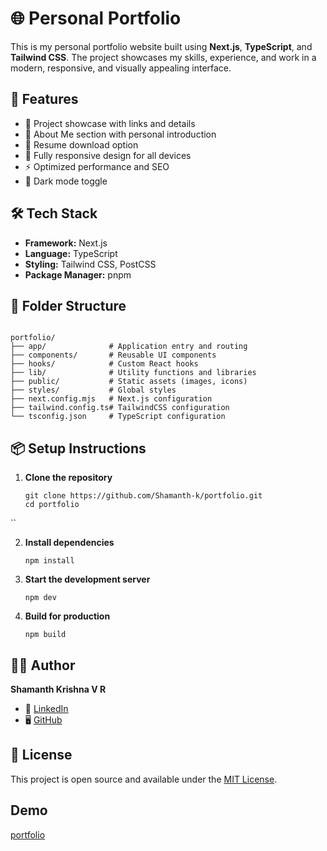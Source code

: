 
# 🌐 Personal Portfolio

This is my personal portfolio website built using **Next.js**, **TypeScript**, and **Tailwind CSS**. The project showcases my skills, experience, and work in a modern, responsive, and visually appealing interface.

## 🚀 Features

- 💼 Project showcase with links and details
- 👋 About Me section with personal introduction
- 📄 Resume download option
- 📱 Fully responsive design for all devices
- ⚡ Optimized performance and SEO
- 🌙 Dark mode toggle

## 🛠️ Tech Stack

- **Framework:** Next.js
- **Language:** TypeScript
- **Styling:** Tailwind CSS, PostCSS
- **Package Manager:** pnpm

## 📁 Folder Structure

```

portfolio/
├── app/              # Application entry and routing
├── components/       # Reusable UI components
├── hooks/            # Custom React hooks
├── lib/              # Utility functions and libraries
├── public/           # Static assets (images, icons)
├── styles/           # Global styles
├── next.config.mjs   # Next.js configuration
├── tailwind.config.ts# TailwindCSS configuration
└── tsconfig.json     # TypeScript configuration

````

## 📦 Setup Instructions

1. **Clone the repository**
   ```
   git clone https://github.com/Shamanth-k/portfolio.git
   cd portfolio
``

2. **Install dependencies**

   ```
   npm install
   ```

3. **Start the development server**

   ```
   npm dev
   ```

4. **Build for production**

   ```
   npm build
   ```

## 🧑‍💻 Author

**Shamanth Krishna V R**

* 💼 [LinkedIn](https://www.linkedin.com/in/shamanth-krishna-vr)
* 🖥️ [GitHub](https://github.com/Shamanth-k)
  

## 📜 License

This project is open source and available under the [MIT License](LICENSE).

## Demo
[portfolio](https://shamanth-prfolio.netlify.app/)





